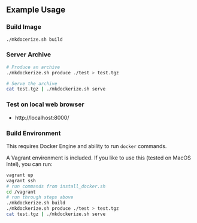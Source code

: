 
## Example Usage

### Build Image

```bash
./mkdocerize.sh build
```

### Server Archive

```bash
# Produce an archive
./mkdockerize.sh produce ./test > test.tgz

# Serve the archive
cat test.tgz | ./mkdockerize.sh serve 
```

### Test on local web browser

* http://localhost:8000/


### Build Environment

This requires Docker Engine and ability to run `docker` commands. 

A Vagrant environment is included.  If you like to use this (tested on MacOS Intel), you can run:

```bash
vagrant up
vagrant ssh 
# run commands from install_docker.sh
cd /vagrant
# run through steps above
./mkdockerize.sh build
./mkdockerize.sh produce ./test > test.tgz
cat test.tgz | ./mkdockerize.sh serve
```